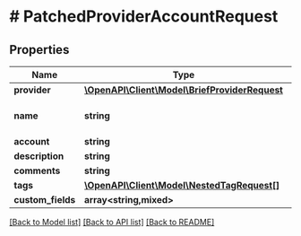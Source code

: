 # # PatchedProviderAccountRequest

## Properties

Name | Type | Description | Notes
------------ | ------------- | ------------- | -------------
**provider** | [**\OpenAPI\Client\Model\BriefProviderRequest**](BriefProviderRequest.md) |  | [optional]
**name** | **string** |  | [optional] [default to '']
**account** | **string** |  | [optional]
**description** | **string** |  | [optional]
**comments** | **string** |  | [optional]
**tags** | [**\OpenAPI\Client\Model\NestedTagRequest[]**](NestedTagRequest.md) |  | [optional]
**custom_fields** | **array<string,mixed>** |  | [optional]

[[Back to Model list]](../../README.md#models) [[Back to API list]](../../README.md#endpoints) [[Back to README]](../../README.md)
